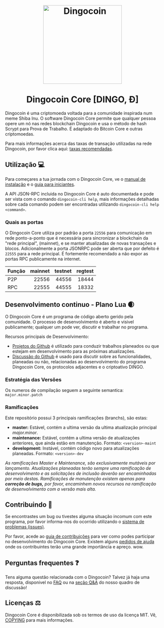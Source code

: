 <h1 align="center">
<img src="https://raw.githubusercontent.com/dingocoin/dingocoin/master/share/pixmaps/dingocoin256.svg" alt="Dingocoin" width="256"/>
<br/><br/>
Dingocoin Core [DINGO, Ð]  
</h1>

Dingocoin é uma criptomoeda voltada para a comunidade inspirada num meme Shiba Inu. O software Dingocoin Core permite que qualquer pessoa opere um nó nas redes blockchain Dingocoin e usa o método de hash Scrypt para Prova de Trabalho. É adaptado do Bitcoin Core e outras criptomoedas.

Para mais informações acerca das taxas de transação utilizadas na rede Dingocoin, por favor clica aqui:
[taxas recomendadas](doc/fee-recommendation.md).

## Utilização 💻

Para começares a tua jornada com o Dingocoin Core, ve o [manual de instalação](INSTALL.md) e o [guia para iniciantes](doc/getting-started.md).

A API JSON-RPC incluida no Dingocoin Core é auto documentada e pode ser vista com o comando `dingocoin-cli help`, mais informações detalhadas sobre cada comando podem ser encontradas utilizando `dingocoin-cli help <command>`.

### Quais as portas

O Dingocoin Core utiliza por padrão a porta `22556` para comunicação em rede
ponto-a-ponto que é necessária para sincronizar a blockchain da "rede principal",
(mainnet), e se manter atualizadas de novas transações e blocos. Adicionalmente a
porta JSONRPC pode ser aberta que por defeito é `22555` para a rede principal.
É fortemente recomendado a não expor as portas RPC publicamente na internet.

|  Função  | mainnet | testnet | regtest |
| :------- | ------: | ------: | ------: |
| P2P      |   22556 |   44556 |   18444 |
| RPC      |   22555 |   44555 |   18332 |

## Desenvolvimento continuo - Plano Lua 🌒

O Dingocoin Core é um programa de código aberto gerido pela comunidade. O processo de desenvolvimento é aberto e visivel publicamente; qualquer um pode ver, discutir e trabalhar no programa.

Recursos principais de Desenvolvimento:

* [Projetos do Github](https://github.com/dingocoin/dingocoin/projects) é utilizado para conduzir trabalhos planeados ou que estejam em desenvolvimento para as próximas atualizações.
* [Discussão do Github](https://github.com/dingocoin/dingocoin/discussions) é usado para discutir sobre as funcionalidades, planeadas ou não, relacionadas ao desenvolvimento do programa Dingocoin Core, os protocolos adjacentes e o criptoativo DINGO.

### Estratégia das Versões
Os numeros de compilação seguem a seguinte semantica:  ```major.minor.patch```

### Ramificações
Este repositório possui 3 principais ramificações (branchs), são estas:

- **master:** Estável, contém a ultima versão da ultima atualização principal *major.minor*.
- **maintenance:** Estável, contém a ultima versão de atualizações anteriores, que ainda estão em manutenção. Formato: ```<version>-maint```
- **development:** Instável, contém código novo para atualizações planeadas. Formato: ```<version>-dev```

*As ramificações Master e Maintenance, são exclusivamente mutáveis por lançamento. Atualizações*
*planeadas terão sempre uma ramificação de desenvolvimento e as solicitações de inclusão deverão ser*
*encaminhadas por meio destas. Ramificações de manutenção existem apenas para **correção de bugs,***
*por favor, encaminhem novos recursos na ramificação de desenvolvimento com a versão mais alta.*

## Contribuindo 🤝

Se encontrastes um bug ou tivestes alguma situação incomum com este programa, por favor informa-nos do ocorrido utilizando o [sistema de problemas (issues)](https://github.com/dingocoin/dingocoin/issues/new?assignees=&labels=bug&template=bug_report.md&title=%5Bbug%5D+).

Por favor, acede ao [guia de contribuições](CONTRIBUTING.md) para ver como podes participar
no desenvolvimento do Dingocoin Core. Existem alguns [pedidos de ajuda](https://github.com/dingocoin/dingocoin/labels/help%20wanted)
onde os contribuintes terão uma grande importância e apreço. wow.

## Perguntas frequentes ❓

Tens alguma questão relacionada com o Dingocoin? Talvez já haja uma resposta, disponivel no
[FAQ](doc/FAQ.md) ou na
[seção Q&A](https://github.com/dingocoin/dingocoin/discussions/categories/q-a)
do nosso quadro de discussão!

## Licenças ⚖️
Dingocoin Core é disponibilizada sob os termos de uso da licença MIT. Vê,
[COPYING](COPYING) para mais informações.

